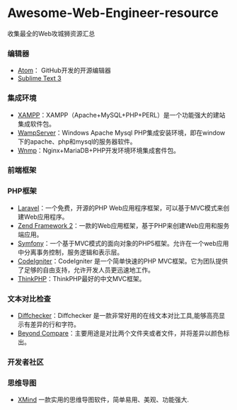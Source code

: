 # Awesome-Web-Engineer-resource
收集最全的Web攻城狮资源汇总
###  编辑器

* [Atom](https://atom.io/)： GitHub开发的开源编辑器
* [Sublime Text 3](http://www.sublimetext.com/)

###  集成环境

* [XAMPP](https://www.apachefriends.org/index.html)：XAMPP（Apache+MySQL+PHP+PERL）是一个功能强大的建站集成软件包。
* [WampServer](http://www.wampserver.com/en/)：Windows Apache Mysql PHP集成安装环境，即在window下的apache、php和mysql的服务器软件。
* [Wnmp](https://www.getwnmp.org/)：Nginx+MariaDB+PHP开发环境环境集成套件包。

###  前端框架

###  PHP框架
* [Laravel](https://laravel.com/)：一个免费，开源的PHP Web应用程序框架，可以基于MVC模式来创建Web应用程序。
* [Zend Framework 2](http://framework.zend.com/)：一款的Web应用框架，基于PHP来创建Web应用和服务端应用。
* [Symfony](http://symfony.com/)：一个基于MVC模式的面向对象的PHP5框架。允许在一个web应用中分离事务控制，服务逻辑和表示层。
* [CodeIgniter](https://www.codeigniter.com/)：CodeIgniter 是一个简单快速的PHP MVC框架。它为团队提供了足够的自由支持，允许开发人员更迅速地工作。
* [ThinkPHP](http://www.thinkphp.cn/)：ThinkPHP最好的中文MVC框架。

### 文本对比检查
* [Diffchecker](https://www.diffchecker.com/)：Diffchecker 是一款非常好用的在线文本对比工具,能够高亮显示有差异的行和字符。
* [Beyond Compare](http://www.scootersoftware.com/)：主要用途是对比两个文件夹或者文件，并将差异以颜色标出。
###  开发者社区

###  思维导图

* [XMind](http://www.xmind.net/)  一款实用的思维导图软件，简单易用、美观、功能强大.
